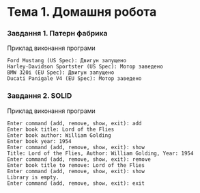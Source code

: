# Тема 1. Домашня робота

### Завдання 1. Патерн фабрика

Приклад виконання програми

```
Ford Mustang (US Spec): Двигун запущено
Harley-Davidson Sportster (US Spec): Мотор заведено
BMW 320i (EU Spec): Двигун запущено
Ducati Panigale V4 (EU Spec): Мотор заведено
```

### Завдання 2. SOLID

Приклад виконання програми

```
Enter command (add, remove, show, exit): add
Enter book title: Lord of the Flies
Enter book author: William Golding
Enter book year: 1954
Enter command (add, remove, show, exit): show
Title: Lord of the Flies, Author: William Golding, Year: 1954
Enter command (add, remove, show, exit): remove
Enter book title to remove: Lord of the Flies
Enter command (add, remove, show, exit): show
Library is empty.
Enter command (add, remove, show, exit): exit
```
